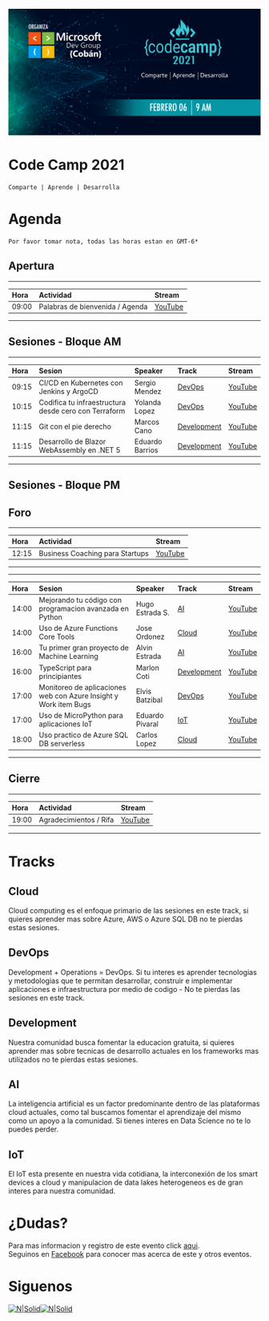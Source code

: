 ![image](./CC.jpg)

# Code Camp 2021
```
Comparte | Aprende | Desarrolla
```
# Agenda
    Por favor tomar nota, todas las horas estan en GMT-6*

## Apertura

****  

| Hora | Actividad | Stream |
|:-----|:----------|:-------|
| 09:00 | Palabras de bienvenida / Agenda | [YouTube]() 

****  

## Sesiones - Bloque AM

****  

| Hora | Sesion | Speaker | Track | Stream |
|:-----|:-------|:--------|:------|:--------------- |
| 09:15 | CI/CD en Kubernetes con Jenkins y ArgoCD| Sergio Mendez | [DevOps](#DevOps) | [YouTube]()
| 10:15 | Codifica tu infraestructura desde cero con Terraform| Yolanda Lopez | [DevOps](#DevOps) | [YouTube]()
| 11:15 | Git con el pie derecho| Marcos Cano | [Development](#Development) | [YouTube]()
| 11:15 |  Desarrollo de Blazor WebAssembly en .NET 5 | Eduardo Barrios | [Development](#Development) | [YouTube]()  

****  

## Sesiones - Bloque PM
## Foro

****  

| Hora | Actividad | Stream |
|:-----|:----------|:---------------|
| 12:15 | Business Coaching para Startups | [YouTube]() 

****  

****  

| Hora | Sesion | Speaker | Track | Stream |
|:-----|:-------|:--------|:------|:---------------|
| 14:00 | Mejorando tu código con programacion avanzada en Python| Hugo Estrada S. | [AI](#AI) | [YouTube]()
| 14:00 | Uso de Azure Functions Core Tools| Jose Ordonez | [Cloud](#Cloud) | [YouTube]()
| 16:00 | Tu primer gran proyecto de Machine Learning| Alvin Estrada | [AI](#AI) | [YouTube]()
| 16:00 | TypeScript para principiantes| Marlon Coti | [Development](#Development) | [YouTube]()
| 17:00 | Monitoreo de aplicaciones web con Azure Insight y Work item Bugs| Elvis Batzibal | [DevOps](#DevOps) | [YouTube]()
| 17:00 | Uso de MicroPython para aplicaciones IoT| Eduardo Pivaral | [IoT](#IoT) | [YouTube]()
| 18:00 | Uso practico de Azure SQL DB serverless| Carlos Lopez | [Cloud](#Cloud) | [YouTube]()  

****  

## Cierre

****  

| Hora | Actividad | Stream |
|:-----|:----------|:-------|
| 19:00 | Agradecimientos / Rifa | [YouTube]()

****  

# Tracks
## Cloud
Cloud computing es el enfoque primario de las sesiones en este track, si quieres aprender mas sobre Azure, AWS o Azure SQL DB no te pierdas estas sesiones.

## DevOps
Development + Operations = DevOps. Si tu interes es aprender tecnologias y metodologias que te permitan desarrollar, construir e implementar aplicaciones e infraestructura por medio de codigo - No te pierdas las sesiones en este track.

## Development
Nuestra comunidad busca fomentar la educacion gratuita, si quieres aprender mas sobre tecnicas de desarrollo actuales en los frameworks mas utilizados no te pierdas estas sesiones.

## AI
La inteligencia artificial es un factor predominante dentro de las plataformas cloud actuales, como tal buscamos fomentar el aprendizaje del mismo como un apoyo a la comunidad. Si tienes interes en Data Science no te lo puedes perder.

## IoT
El IoT esta presente en nuestra vida cotidiana, la interconexión de los smart devices a cloud y manipulacion de data lakes heterogeneos es de gran interes para nuestra comunidad.

# ¿Dudas? 
Para mas informacion y registro de este evento click [aqui](https://codecamp-2020.eventbrite.com).  
Seguinos en [Facebook](https://www.facebook.com/groups/MsDevGroupCoban) para conocer mas acerca de este y otros eventos.

# Siguenos
[![N|Solid](http://dbamastery.com/wp-content/uploads/2018/08/if_github_circle_black_107161.png)](https://github.com/msdgc)[![N|Solid](http://dbamastery.com/wp-content/uploads/2018/08/if_browser_1055104.png)](https://www.facebook.com/groups/MsDevGroupCoban)